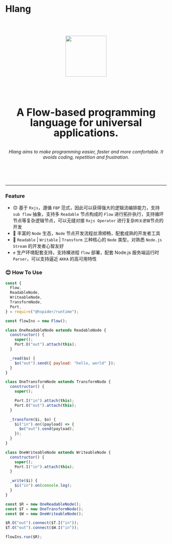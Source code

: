 # Hlang


<br />
<br />

<p align="center">
  <img src="https://gw.alicdn.com/tfs/TB1FPEjVHY1gK0jSZTEXXXDQVXa-400-400.png" width="128" height="128" />
</p>

<br />
<br />

<br />
<br />

<p align="center">
<b style="font-size: 32px;line-height: 32px;">A Flow-based programming language for universal applications.</b>
<br />
<br />
<br />
<em>Hlang aims to make programming easier, faster and more comfortable. It avoids coding, repetition and frustration.</em>
<br />
<br />
</p>

<br />
<br />

---


### Feature

* 😊 基于 `Rxjs`，遵循 `FBP` 范式，因此可以获得强大的逻辑流编排能力，支持 `sub flow` 抽象，支持多 `Readable` 节点构成的 `Flow` 进行拓扑执行，支持循环节点等复杂逻辑节点，可以无缝对接 `Rxjs Operator` 进行复杂`网关逻辑`节点的开发
* 🚀 丰富的 `Node` 生态，`Node` 节点开发流程丝滑顺畅，配套成熟的开发者工具
* 👬 `Readable` | `Writable` | `Transform` 三种核心的 `Node` 类型，对熟悉 `Node.js Stream` 的开发者心智友好
* ✊ 生产环境配套支持，支持裸进程 `flow` 部署，配套 Node.js 服务端运行时 `Parser`，可以支持逼近 `AKKA` 的高可用特性

### 😊 How To Use

```javascript
const {
  Flow,
  ReadableNode,
  WriteableNode,
  TransformNode,
  Port,
} = require("@hspider/runtime");

const flowIns = new Flow();

class OneReadableNode extends ReadableNode {
  constructor() {
    super();
    Port.O("out").attach(this);
  }

  _read($o) {
    $o("out").send({ payload: "hello, world" });
  }
}

class OneTransformNode extends TransformNode {
  constructor() {
    super();

    Port.I("in").attach(this);
    Port.O("out").attach(this);
  }

  _transform($i, $o) {
    $i("in").on((payload) => {
      $o("out").send(payload);
    });
  }
}

class OneWriteableNode extends WriteableNode {
  constructor() {
    super();
    Port.I("in").attach(this);
  }

  _write($i) {
    $i("in").on(console.log);
  }
}

const $R = new OneReadableNode();
const $T = new OneTransformNode();
const $W = new OneWriteableNode();

$R.O("out").connect($T.I("in"));
$T.O("out").connect($W.I("in"));

flowIns.run($R);
```

